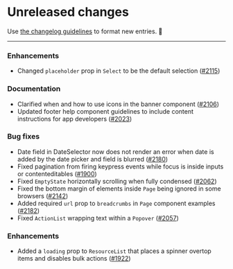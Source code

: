 # Unreleased changes

Use [the changelog guidelines](https://git.io/polaris-changelog-guidelines) to format new entries. 💜

---

### Enhancements

- Changed `placeholder` prop in `Select` to be the default selection ([#2115](https://github.com/Shopify/polaris-react/pull/2115))

### Documentation

- Clarified when and how to use icons in the banner component ([#2106](https://github.com/Shopify/polaris-react/pull/2106))
- Updated footer help component guidelines to include content instructions for app developers ([#2023](https://github.com/Shopify/polaris-react/pull/2023#pullrequestreview-150272766))

### Bug fixes

- Date field in DateSelector now does not render an error when date is added by the date picker and field is blurred ([#2180](https://github.com/Shopify/polaris-react/pull/2180))
- Fixed pagination from firing keypress events while focus is inside inputs or contenteditables ([#1900](https://github.com/Shopify/polaris-react/pull/1900))
- Fixed `EmptyState` horizontally scrolling when fully condensed ([#2062](https://github.com/Shopify/polaris-react/pull/2062))
- Fixed the bottom margin of elements inside `Page` being ignored in some browsers ([#2142](https://github.com/Shopify/polaris-react/pull/2142))
- Added required `url` prop to `breadcrumbs` in `Page` component examples ([#2182](https://github.com/Shopify/polaris-react/pull/2182))
- Fixed `ActionList` wrapping text within a `Popover` ([#2057](https://github.com/Shopify/polaris-react/pull/2057))

### Enhancements

- Added a `loading` prop to `ResourceList` that places a spinner overtop items and disables bulk actions ([#1922](https://github.com/Shopify/polaris-react/pull/1922))
